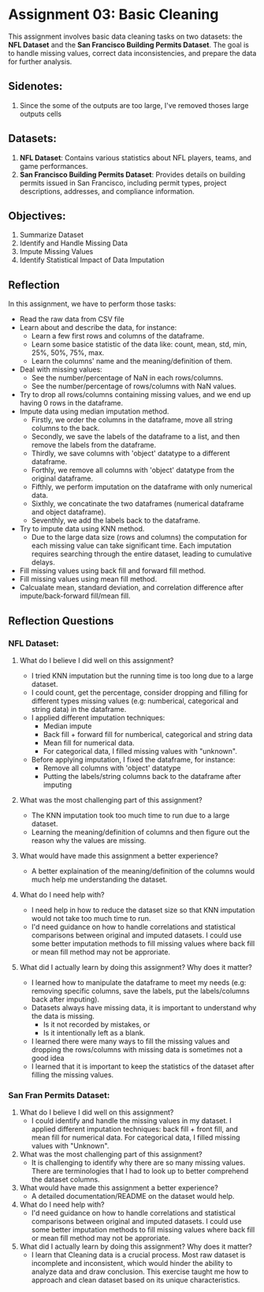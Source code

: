 # Assignment 03: Basic Cleaning

This assignment involves basic data cleaning tasks on two datasets: the **NFL Dataset** and the **San Francisco Building Permits Dataset**. The goal is to handle missing values, correct data inconsistencies, and prepare the data for further analysis.

## Sidenotes:
1. Since the some of the outputs are too large, I've removed thoses large outputs cells

## Datasets:
1. **NFL Dataset**: Contains various statistics about NFL players, teams, and game performances.
2. **San Francisco Building Permits Dataset**: Provides details on building permits issued in San Francisco, including permit types, project descriptions, addresses, and compliance information.

## Objectives:
1. Summarize Dataset
2. Identify and Handle Missing Data
3. Impute Missing Values
4. Identify Statistical Impact of Data Imputation


## Reflection

In this assignment, we have to perform those tasks:
- Read the raw data from CSV file
- Learn about and describe the data, for instance:
  - Learn a few first rows and columns of the dataframe.
  - Learn some basice statistic of the data like: count, mean, std, min, 25%, 50%, 75%, max.
  - Learn the columns' name and the meaning/definition of them.
- Deal with missing values:
  - See the number/percentage of NaN in each rows/columns.
  - See the number/percentage of rows/columns with NaN values.
- Try to drop all rows/columns containing missing values, and we end up having 0 rows in the dataframe.
- Impute data using median imputation method.
  - Firstly, we order the columns in the dataframe, move all string columns to the back.
  - Secondly, we save the labels of the dataframe to a list, and then remove the labels from the dataframe.
  - Thirdly, we save columns with 'object' datatype to a different dataframe.
  - Forthly, we remove all columns with 'object' datatype from the original dataframe.
  - Fifthly, we perform imputation on the dataframe with only numerical data.
  - Sixthly, we concatinate the two dataframes (numerical dataframe and object dataframe).
  - Seventhly, we add the labels back to the dataframe.
- Try to impute data using KNN method.
  - Due to the large data size (rows and columns) the computation for each missing value can take significant time. Each imputation requires searching through the entire dataset, leading to cumulative delays.
- Fill missing values using back fill and forward fill method.
- Fill missing values using mean fill method.
- Calcualate mean, standard deviation, and correlation difference after impute/back-forward fill/mean fill.

## Reflection Questions
### NFL Dataset:
1. What do I believe I did well on this assignment?
    - I tried KNN imputation but the running time is too long due to a large dataset.
    - I could count, get the percentage, consider dropping and filling for different types missing values (e.g: numberical, categorical and string data) in the dataframe. 
    - I applied different imputation techniques: 
      - Median impute
      - Back fill + forward fill for numberical, categorical and string data
      - Mean fill for numerical data. 
      - For categorical data, I filled missing values with "unknown". 
    - Before applying imputation, I fixed the dataframe, for instance:
      - Remove all columns with 'object' datatype
      - Putting the labels/string columns back to the dataframe after imputing

2. What was the most challenging part of this assignment?
    - The KNN imputation took too much time to run due to a large dataset.
    - Learning the meaning/definition of columns and then figure out the reason why the values are missing.
3. What would have made this assignment a better experience?
    - A better explaination of the meaning/definition of the columns would much help me understanding the dataset.
4. What do I need help with?
    - I need help in how to reduce the dataset size so that KNN imputation would not take too much time to run.
    - I'd need guidance on how to handle correlations and statistical comparisons between original and imputed datasets. I could use some better imputation methods to fill missing values where back fill or mean fill method may not be approriate.
5. What did I actually learn by doing this assignment? Why does it matter?
    - I learned how to manipulate the dataframe to meet my needs (e.g: removing specific columns, save the labels, put the labels/columns back after imputing).
    - Datasets always have missing data, it is important to understand why the data is missing.
      - Is it not recorded by mistakes, or
      - Is it intentionally left as a blank.
    - I learned there were many ways to fill the missing values and dropping the rows/columns with missing data is sometimes not a good idea
    - I learned that it is important to keep the statistics of the dataset after filling the missing values.

### San Fran Permits Dataset:
1. What do I believe I did well on this assignment?
    - I could identify and handle the missing values in my dataset. I applied different imputation techniques: back fill + front fill, and mean fill for numerical data. For categorical data, I filled missing values with "Unknown". 
2. What was the most challenging part of this assignment?
    - It is challenging to identify why there are so many missing values. There are terminologies that I had to look up to better comprehend the dataset columns.
3. What would have made this assignment a better experience?
    - A detailed documentation/README on the dataset would help.
4. What do I need help with?
    - I'd need guidance on how to handle correlations and statistical comparisons between original and imputed datasets. I could use some better imputation methods to fill missing values where back fill or mean fill method may not be approriate.
5. What did I actually learn by doing this assignment? Why does it matter?
    - I learn that Cleaning data is a crucial process. Most raw dataset is incomplete and inconsistent, which would hinder the ability to analyze data and draw conclusion. This exercise taught me how to approach and clean dataset based on its unique characteristics.